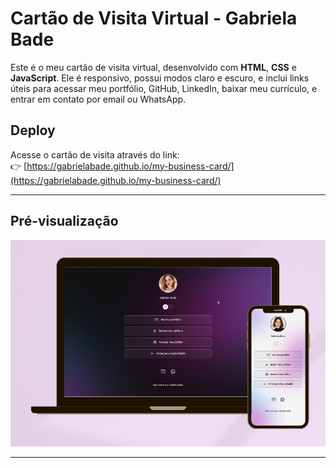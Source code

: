 # Cartão de Visita Virtual - Gabriela Bade

Este é o meu cartão de visita virtual, desenvolvido com **HTML**, **CSS** e **JavaScript**. Ele é responsivo, possui modos claro e escuro, e inclui links úteis para acessar meu portfólio, GitHub, LinkedIn, baixar meu currículo, e entrar em contato por email ou WhatsApp.

## Deploy
Acesse o cartão de visita através do link:  
👉 [https://gabrielabade.github.io/my-business-card/](https://gabrielabade.github.io/my-business-card/)

---

## Pré-visualização
![Pré-visualização do Cartão de Visita](assets/card-preview.png)

---

